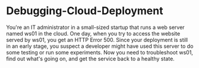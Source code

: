 # Debugging-Cloud-Deployment
You're an IT administrator in a small-sized startup that runs a web server named ws01 in the cloud. One day, when you try to access the website served by ws01, you get an HTTP Error 500. Since your deployment is still in an early stage, you suspect a developer might have used this server to do some testing or run some experiments. Now you need to troubleshoot ws01, find out what's going on, and get the service back to a healthy state.

